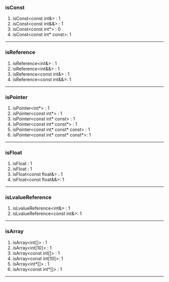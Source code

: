 ### isConst

1. isConst<const int&>      : 1  
2. isConst<const int&&>     : 1  
3. isConst<const int*>      : 0  
4. isConst<const int* const>: 1  
---
### isReference

1. isReference<int&>       : 1  
2. isReference<int&&>      : 1  
3. isReference<const int&> : 1  
4. isReference<const int&&>: 1  
---
### isPointer

1. isPointer<int*>                    : 1  
2. isPointer<const int*>              : 1  
3. isPointer<const int* const>        : 1  
4. isPointer<const int* const*>       : 1  
5. isPointer<const int* const* const> : 1  
6. isPointer<const int* const* const*>: 1  
---
### isFloat

1. isFloat<float>        : 1  
2. isFloat<const float>  : 1  
3. isFloat<const float&> : 1  
4. isFloat<const float&&>: 1  
---
### isLvalueReference

1. isLvalueReference<int&>      : 1  
2. isLvalueReference<const int&>: 1  
---
### isArray

1. isArray<int[]>        : 1  
2. isArray<int[10]>      : 1  
3. isArray<const int[]>  : 1  
4. isArray<const int[10]>: 1  
5. isArray<int*[]>       : 1  
6. isArray<const int*[]> : 1  
---
